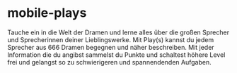 # mobile-plays
Tauche ein in die Welt der Dramen und lerne alles über die großen Sprecher und Sprecherinnen deiner Lieblingswerke. Mit Play(s) kannst du jedem Sprecher aus 666 Dramen begegnen und näher beschreiben. Mit jeder Information die du angibst sammelst du Punkte und schaltest höhere Level frei und gelangst so zu schwierigeren und spannendenden Aufgaben.   


